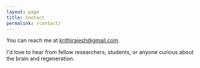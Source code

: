 ```yaml
---
layout: page
title: Contact
permalink: /contact/
---
```


You can reach me at [krithirajesh@gmail.com](mailto:krithirajesh@gmail.com).

I'd love to hear from fellow researchers, students, or anyone curious about the brain and regeneration.
